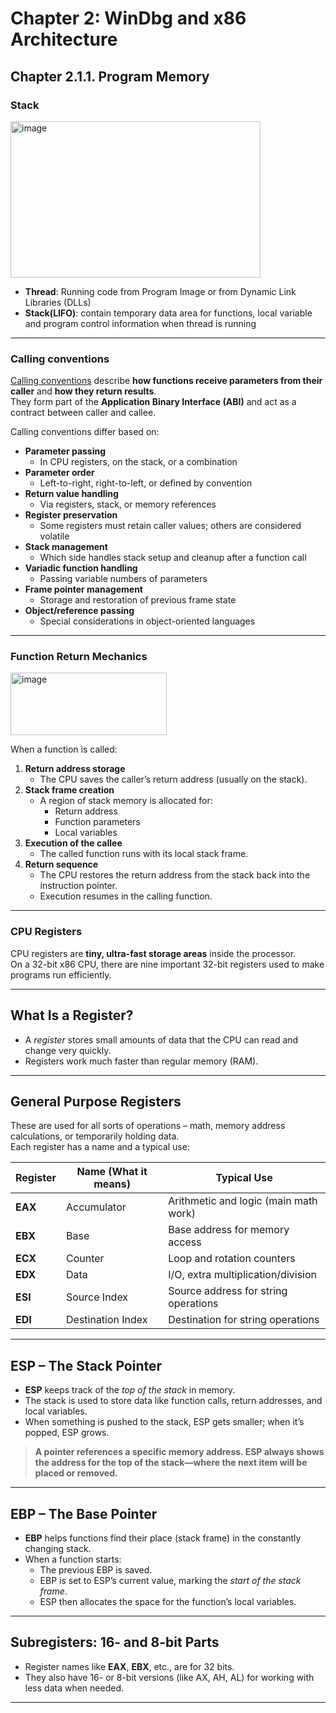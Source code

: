# Chapter 2: WinDbg and x86 Architecture
## Chapter 2.1.1. Program Memory
### Stack
<img width="400" height="250" alt="image" src="https://github.com/user-attachments/assets/9212dbe5-1459-4ae2-be34-25bdbcab8dd0" /> 

- **Thread**: Running code from Program Image or from Dynamic Link Libraries (DLLs)
- **Stack(LIFO)**: contain temporary data area for functions, local variable and program control information when thread is running

---

### Calling conventions
[Calling conventions](https://en.wikipedia.org/wiki/Calling_convention) describe **how functions receive parameters from their caller** and **how they return results**.  
They form part of the **Application Binary Interface (ABI)** and act as a contract between caller and callee.

Calling conventions differ based on:

- **Parameter passing**  
  - In CPU registers, on the stack, or a combination
- **Parameter order**  
  - Left-to-right, right-to-left, or defined by convention
- **Return value handling**  
  - Via registers, stack, or memory references
- **Register preservation**  
  - Some registers must retain caller values; others are considered volatile
- **Stack management**  
  - Which side handles stack setup and cleanup after a function call
- **Variadic function handling**  
  - Passing variable numbers of parameters
- **Frame pointer management**  
  - Storage and restoration of previous frame state
- **Object/reference passing**  
  - Special considerations in object-oriented languages

---

### Function Return Mechanics
<img width="250" height="100" alt="image" src="https://github.com/user-attachments/assets/38c35eae-fe05-4b06-ba26-58cce3c86bf9" />

When a function is called:

1. **Return address storage**  
   - The CPU saves the caller’s return address (usually on the stack).
2. **Stack frame creation**  
   - A region of stack memory is allocated for:
     - Return address  
     - Function parameters  
     - Local variables  
3. **Execution of the callee**  
   - The called function runs with its local stack frame.
4. **Return sequence**  
   - The CPU restores the return address from the stack back into the instruction pointer.  
   - Execution resumes in the calling function.

---

### CPU Registers
CPU registers are **tiny, ultra-fast storage areas** inside the processor.  
On a 32-bit x86 CPU, there are nine important 32-bit registers used to make programs run efficiently.

---

## What Is a Register?

- A *register* stores small amounts of data that the CPU can read and change very quickly.  
- Registers work much faster than regular memory (RAM).

---

## General Purpose Registers

These are used for all sorts of operations – math, memory address calculations, or temporarily holding data.  
Each register has a name and a typical use:

| Register | Name (What it means) | Typical Use |
|----------|---------------------|-------------|
| **EAX**  | Accumulator         | Arithmetic and logic (main math work) |
| **EBX**  | Base                | Base address for memory access        |
| **ECX**  | Counter             | Loop and rotation counters            |
| **EDX**  | Data                | I/O, extra multiplication/division    |
| **ESI**  | Source Index        | Source address for string operations  |
| **EDI**  | Destination Index   | Destination for string operations     |

---

## ESP – The Stack Pointer

- **ESP** keeps track of the *top of the stack* in memory.
- The stack is used to store data like function calls, return addresses, and local variables.
- When something is pushed to the stack, ESP gets smaller; when it’s popped, ESP grows.

> **A pointer references a specific memory address. ESP always shows the address for the top of the stack—where the next item will be placed or removed.**

---

## EBP – The Base Pointer

- **EBP** helps functions find their place (stack frame) in the constantly changing stack.
- When a function starts:
  - The previous EBP is saved.
  - EBP is set to ESP’s current value, marking the *start of the stack frame*.
  - ESP then allocates the space for the function’s local variables.

---

## Subregisters: 16- and 8-bit Parts

- Register names like **EAX**, **EBX**, etc., are for 32 bits.
- They also have 16- or 8-bit versions (like AX, AH, AL) for working with less data when needed.

---

